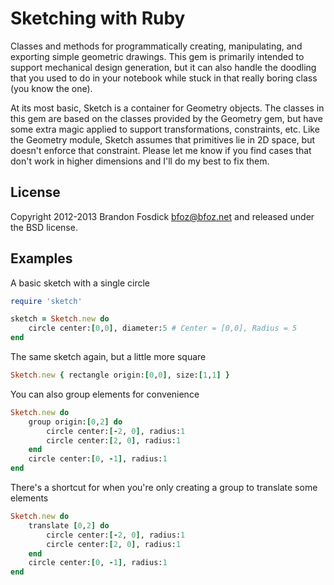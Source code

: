 Sketching with Ruby
===================

Classes and methods for programmatically creating, manipulating, and exporting 
simple geometric drawings. This gem is primarily intended to support mechanical
design generation, but it can also handle the doodling that you used to do in 
your notebook while stuck in that really boring class (you know the one).

At its most basic, Sketch is a container for Geometry objects. The classes in 
this gem are based on the classes provided by the Geometry gem, but have some 
extra magic applied to support transformations, constraints, etc. Like the 
Geometry module, Sketch assumes that primitives lie in 2D space, but doesn't 
enforce that constraint. Please let me know if you find cases that don't work in
higher dimensions and I'll do my best to fix them.

License
-------

Copyright 2012-2013 Brandon Fosdick <bfoz@bfoz.net> and released under the BSD license.

Examples
--------

A basic sketch with a single circle

```ruby
require 'sketch'

sketch = Sketch.new do
    circle center:[0,0], diameter:5	# Center = [0,0], Radius = 5
end
```

The same sketch again, but a little more square

```ruby
Sketch.new { rectangle origin:[0,0], size:[1,1] }
```

You can also group elements for convenience

```ruby
Sketch.new do
    group origin:[0,2] do
        circle center:[-2, 0], radius:1
        circle center:[2, 0], radius:1
    end
    circle center:[0, -1], radius:1
end
```

There's a shortcut for when you're only creating a group to translate some elements

```ruby
Sketch.new do
    translate [0,2] do
        circle center:[-2, 0], radius:1
        circle center:[2, 0], radius:1
    end
    circle center:[0, -1], radius:1
end
```